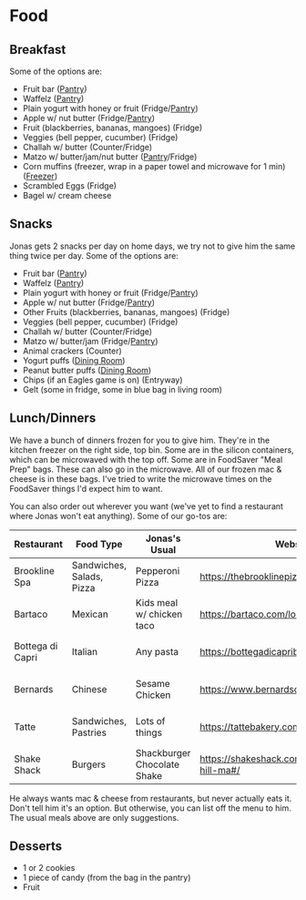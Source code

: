 # Food

## Breakfast
Some of the options are:
* Fruit bar ([Pantry](locations:pantry))
* Waffelz ([Pantry](locations:pantry))
* Plain yogurt with honey or fruit (Fridge/[Pantry](locations:pantry))
* Apple w/ nut butter (Fridge/[Pantry](locations:pantry))
* Fruit (blackberries, bananas, mangoes) (Fridge)
* Veggies (bell pepper, cucumber) (Fridge)
* Challah w/ butter (Counter/Fridge)
* Matzo w/ butter/jam/nut butter  ([Pantry](locations:pantry)/Fridge)
* Corn muffins (freezer, wrap in a paper towel and microwave for 1 min) ([Freezer](locations:freezer))
* Scrambled Eggs (Fridge)
* Bagel w/ cream cheese

## Snacks
Jonas gets 2 snacks per day on home days, we try not to give him the same thing twice per day. Some of the options are:
* Fruit bar ([Pantry](locations:pantry))
* Waffelz ([Pantry](locations:pantry))
* Plain yogurt with honey or fruit (Fridge/[Pantry](locations:pantry))
* Apple w/ nut butter (Fridge/[Pantry](locations:pantry))
* Other Fruits (blackberries, bananas, mangoes) (Fridge)
* Veggies (bell pepper, cucumber) (Fridge)
* Challah w/ butter (Counter/Fridge)
* Matzo w/ butter/jam (Fridge/[Pantry](locations:pantry))
* Animal crackers (Counter)
* Yogurt puffs ([Dining Room](locations:puffs))
* Peanut butter puffs ([Dining Room](locations:puffs))
* Chips (if an Eagles game is on) (Entryway)
* Gelt (some in fridge, some in blue bag in living room)

## Lunch/Dinners
We have a bunch of dinners frozen for you to give him. They're in the kitchen freezer on the right side, top bin.
Some are in the silicon containers, which can be microwaved with the top off. Some are in FoodSaver "Meal Prep" bags.
These can also go in the microwave. All of our frozen mac & cheese is in these bags. I've tried to write the microwave times
on the FoodSaver things I'd expect him to want.

You can also order out wherever you want (we've yet to find a restaurant where Jonas won't eat anything). Some of our go-tos are:

| Restaurant       | Food Type                 | Jonas's Usual                   | Website                                             | Phone               |
|------------------|---------------------------|---------------------------------|-----------------------------------------------------|---------------------|
| Brookline Spa    | Sandwiches, Salads, Pizza | Pepperoni Pizza                 | https://thebrooklinepizzaspa.com/                   | <tel:617-566-6060>  |
| Bartaco          | Mexican                   | Kids meal w/ chicken taco       | https://bartaco.com/location/brookline/             | <tel:617-546-8226>  |
| Bottega di Capri | Italian                   | Any pasta                       | https://bottegadicapribrookline.com/                | <tel:617-738-5333>  |
| Bernards         | Chinese                   | Sesame Chicken                  | https://www.bernardschestnuthill.com/               | <tel:617-738-3388>  |
| Tatte            | Sandwiches, Pastries      | Lots of things                  | https://tattebakery.com/boston/                     | <tel:617-505-6363>  |
| Shake Shack      | Burgers                   | Shackburger<br/>Chocolate Shake | https://shakeshack.com/location/chestnut-hill-ma#/  | <tel:617-651-3406>  |

He always wants mac & cheese from restaurants, but never actually eats it. Don't tell him it's an option. But otherwise,
you can list off the menu to him. The usual meals above are only suggestions.

## Desserts
* 1 or 2 cookies
* 1 piece of candy (from the bag in the pantry)
* Fruit